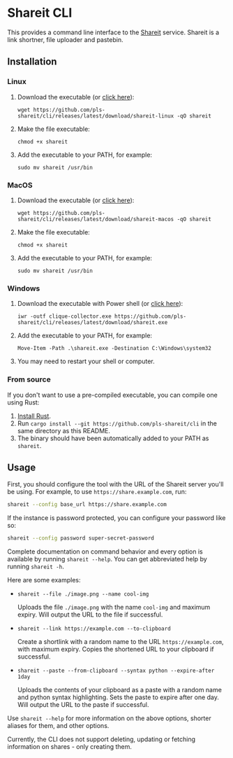 # Shareit CLI

This provides a command line interface to the
[Shareit](https://github.com/pls-shareit/server) service. Shareit is a link
shortner, file uploader and pastebin.

## Installation

### Linux

 1. Download the executable
    (or [click here](https://github.com/pls-shareit/cli/releases/latest/download/shareit-linux)):

    `wget https://github.com/pls-shareit/cli/releases/latest/download/shareit-linux -qO shareit`
 2. Make the file executable:

    `chmod +x shareit`
 3. Add the executable to your PATH, for example:

    `sudo mv shareit /usr/bin`

### MacOS

 1. Download the executable
    (or [click here](https://github.com/pls-shareit/cli/releases/latest/download/shareit-macos)):

    `wget https://github.com/pls-shareit/cli/releases/latest/download/shareit-macos -qO shareit`
 2. Make the file executable:

    `chmod +x shareit`
 3. Add the executable to your PATH, for example:

    `sudo mv shareit /usr/bin`

### Windows

 1. Download the executable with Power shell
    (or [click here](https://github.com/pls-shareit/cli/releases/latest/download/shareit.exe)):

    `iwr -outf clique-collector.exe https://github.com/pls-shareit/cli/releases/latest/download/shareit.exe`
 2. Add the executable to your PATH, for example:

    `Move-Item -Path .\shareit.exe -Destination C:\Windows\system32`
 3. You may need to restart your shell or computer.

### From source

If you don't want to use a pre-compiled executable, you can compile one using
Rust:

 1. [Install Rust](https://www.rust-lang.org/tools/install).
 2. Run `cargo install --git https://github.com/pls-shareit/cli` in the same directory as this README.
 3. The binary should have been automatically added to your PATH as `shareit`.

## Usage

First, you should configure the tool with the URL of the Shareit server you'll
be using. For example, to use `https://share.example.com`, run:

```bash
shareit --config base_url https://share.example.com
```

If the instance is password protected, you can configure your password
like so:

```bash
shareit --config password super-secret-password
```

Complete documentation on command behavior and every option is available by
running `shareit --help`. You can get abbreviated help by running `shareit -h`.

Here are some examples:

- `shareit --file ./image.png --name cool-img`

  Uploads the file `./image.png` with the name `cool-img` and maximum expiry.
  Will output the URL to the file if successful.

- `shareit --link https://example.com --to-clipboard`

  Create a shortlink with a random name to the URL `https://example.com`, with
  maximum expiry. Copies the shortened URL to your clipboard if successful.

- `shareit --paste --from-clipboard --syntax python --expire-after 1day`

  Uploads the contents of your clipboard as a paste with a random name and
  python syntax highlighting. Sets the paste to expire after one day. Will
  output the URL to the paste if successful.

Use `shareit --help` for more information on the above options, shorter
aliases for them, and other options.

Currently, the CLI does not support deleting, updating or fetching information
on shares - only creating them.
